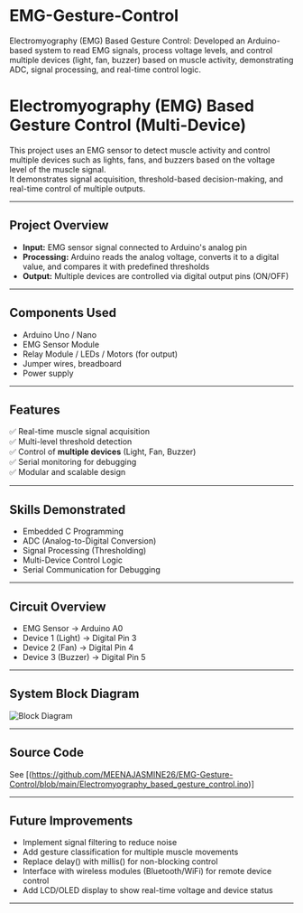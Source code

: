 # EMG-Gesture-Control
Electromyography (EMG) Based Gesture Control: Developed an Arduino-based system to read EMG signals, process voltage levels, and control multiple devices (light, fan, buzzer) based on muscle activity, demonstrating ADC, signal processing, and real-time control logic.

# Electromyography (EMG) Based Gesture Control (Multi-Device)

This project uses an EMG sensor to detect muscle activity and control multiple devices such as lights, fans, and buzzers based on the voltage level of the muscle signal.  
It demonstrates signal acquisition, threshold-based decision-making, and real-time control of multiple outputs.

---

## Project Overview
- **Input:** EMG sensor signal connected to Arduino's analog pin
- **Processing:** Arduino reads the analog voltage, converts it to a digital value, and compares it with predefined thresholds
- **Output:** Multiple devices are controlled via digital output pins (ON/OFF)

---

## Components Used
- Arduino Uno / Nano
- EMG Sensor Module
- Relay Module / LEDs / Motors (for output)
- Jumper wires, breadboard
- Power supply

---

## Features
✅ Real-time muscle signal acquisition  
✅ Multi-level threshold detection  
✅ Control of **multiple devices** (Light, Fan, Buzzer)  
✅ Serial monitoring for debugging  
✅ Modular and scalable design  

---

## Skills Demonstrated
- Embedded C Programming
- ADC (Analog-to-Digital Conversion)
- Signal Processing (Thresholding)
- Multi-Device Control Logic
- Serial Communication for Debugging

---

## Circuit Overview

- EMG Sensor → Arduino A0  
- Device 1 (Light) → Digital Pin 3  
- Device 2 (Fan) → Digital Pin 4  
- Device 3 (Buzzer) → Digital Pin 5  

---

## System Block Diagram

![Block Diagram](images/block_diagram.png)

---

## Source Code

See [(https://github.com/MEENAJASMINE26/EMG-Gesture-Control/blob/main/Electromyography_based_gesture_control.ino)]

---

## Future Improvements
- Implement signal filtering to reduce noise  
- Add gesture classification for multiple muscle movements  
- Replace delay() with millis() for non-blocking control  
- Interface with wireless modules (Bluetooth/WiFi) for remote device control  
- Add LCD/OLED display to show real-time voltage and device status  

---
